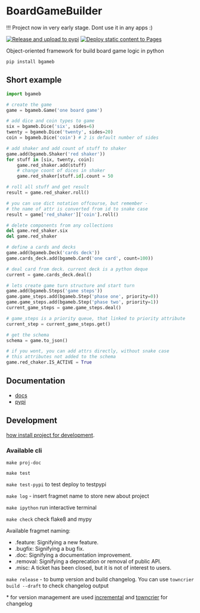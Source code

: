 # BoardGameBuilder

!!! Project now in very early stage. Dont use it in any apps :)

[![Release and upload to pypi](https://github.com/KonstantinKlepikov/BoardGameBuilder/actions/workflows/release.yml/badge.svg)](https://github.com/KonstantinKlepikov/BoardGameBuilder/actions/workflows/release.yml)
[![Deploy static content to Pages](https://github.com/KonstantinKlepikov/BoardGameBuilder/actions/workflows/build-docs.yml/badge.svg)](https://github.com/KonstantinKlepikov/BoardGameBuilder/actions/workflows/build-docs.yml)

Object-oriented framework for build board game logic in python

`pip install bgameb`

## Short example

```python
import bgameb

# create the game
game = bgameb.Game('one board game')

# add dice and coin types to game
six = bgameb.Dice('six', sides=6)
twenty = bgameb.Dice('twenty', sides=20)
coin = bgameb.Dice('coin') # 2 is default number of sides

# add shaker and add count of stuff to shaker
game.add(bgameb.Shaker('red shaker'))
for stuff in [six, twenty, coin]:
    game.red_shaker.add(stuff)
    # change coont of dices in shaker
    game.red_shaker[stuff.id].count = 50

# roll all stuff and get result
result = game.red_shaker.roll()

# you can use dict notation offcourse, but remember -
# the name of attr is converted from id to snake case
result = game['red_shaker']['coin'].roll()

# delete components from any collections
del game.red_shaker.six
del game.red_shaker

# define a cards and decks
game.add(bgameb.Deck('cards deck'))
game.cards_deck.add(bgameb.Card('one card', count=100))

# deal card from deck. current deck is a python deque
current = game.cards_deck.deal()

# lets create game turn structure and start turn
game.add(bgameb.Steps('game steps'))
game.game_steps.add(bgameb.Step('phase one', priority=0))
game.game_steps.add(bgameb.Step('phase two', priority=1))
current_game_steps = game.game_steps.deal()

# game_steps is a priority queue, that linked to priority attribute
current_step = current_game_steps.get()

# get the schema
schema = game.to_json()

# if you wont, you can add attrs directly, without snake case
# this attributes not added to the schema
game.red_chaker.IS_ACTIVE = True
```

## Documentation

- [docs](https://konstantinklepikov.github.io/BoardGameBuilder/)
- [pypi](https://pypi.org/project/bgameb/)

## Development

[how install project for development](https://konstantinklepikov.github.io/BoardGameBuilder/usage.html).

### Available cli

`make proj-doc`

`make test`

`make test-pypi` to test deploy to testpypi

`make log` - insert fragmet name to store new about project

`make ipython` run interactive terminal

`make check` check flake8 and mypy

Available fragmet naming:

- .feature: Signifying a new feature.
- .bugfix: Signifying a bug fix.
- .doc: Signifying a documentation improvement.
- .removal: Signifying a deprecation or removal of public API.
- .misc: A ticket has been closed, but it is not of interest to users.

`make release` - to bump version and build changelog. You can use `towncrier build --draft` to check changelog output

\* for version management are used [incremental](https://github.com/twisted/incremental) and [towncrier](https://pypi.org/project/towncrier/) for changelog
